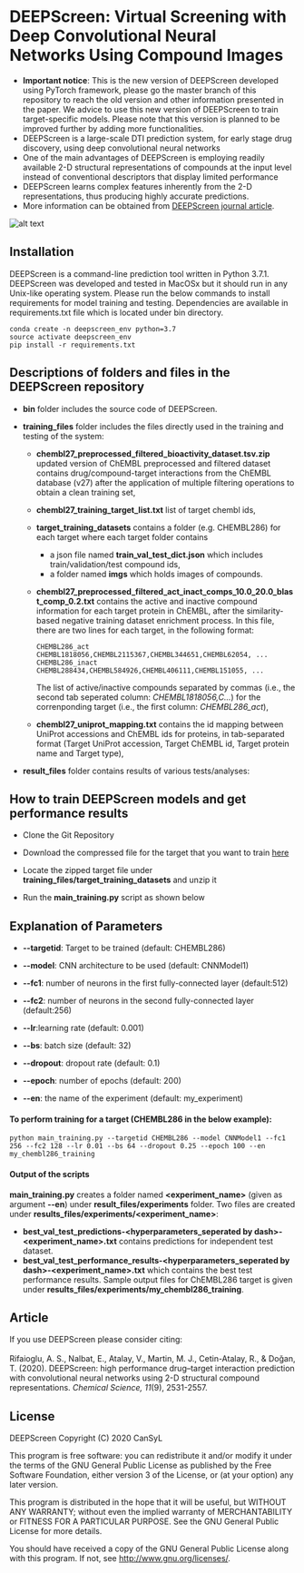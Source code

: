 # DEEPScreen: Virtual Screening with Deep Convolutional Neural Networks Using Compound Images

* **Important notice**: This is the new version of DEEPScreen developed using PyTorch framework, please go the master branch of this repository to reach the old version and other information presented in the paper. We advice to use this new version of DEEPScreen to train target-specific models. Please note that this version is planned to be improved further by adding more functionalities. 
* DEEPScreen is a large-scale DTI prediction system, for early stage drug discovery, using deep convolutional neural networks
* One of the main advantages of DEEPScreen is employing readily available 2-D structural representations of compounds at the input level instead of conventional descriptors that display limited performance
* DEEPScreen learns complex features inherently from the 2-D representations, thus producing highly accurate predictions.
* More information can be obtained from [DEEPScreen journal article](https://doi.org/10.1039/C9SC03414E).


![alt text](https://github.com/cansyl/DEEPScreen/blob/master/DEEPScreen_Figure.png)

## Installation

DEEPScreen is a command-line prediction tool written in Python 3.7.1. DEEPScreen was developed and tested in MacOSx but it should run in any Unix-like operating system. Please run the below commands to install requirements for model training and testing. Dependencies are available in requirements.txt file which is located under bin directory.

```
conda create -n deepscreen_env python=3.7
source activate deepscreen_env
pip install -r requirements.txt
```

## Descriptions of folders and files in the DEEPScreen repository

* **bin** folder includes the source code of DEEPScreen.

* **training_files** folder includes the files directly used in the training and testing of the system:
    * **chembl27_preprocessed_filtered_bioactivity_dataset.tsv.zip** updated version of ChEMBL preprocessed and filtered dataset contains drug/compound-target interactions from the ChEMBL database (v27) after the application of multiple filtering operations to obtain a clean training set,
    * **chembl27_training_target_list.txt** list of target chembl ids,
    * **target_training_datasets** contains a folder (e.g. CHEMBL286) for each target where each target folder contains 
    	* a json file named  **train_val_test_dict.json** which includes train/validation/test compound ids,
    	* a folder named **imgs** which holds images of compounds.
       
    * **chembl27_preprocessed_filtered_act_inact_comps_10.0_20.0_blast_comp_0.2.txt** contains the active and inactive compound information for each target protein in ChEMBL, after the similarity-based negative training dataset enrichment process. In this file, there are two lines for each target, in the following format:
        
        ```
       CHEMBL286_act	CHEMBL1818056,CHEMBL2115367,CHEMBL344651,CHEMBL62054, ...
       CHEMBL286_inact	CHEMBL288434,CHEMBL584926,CHEMBL406111,CHEMBL151055, ...
       ```
       
       The list of active/inactive compounds separated by commas (i.e., the second tab seperated column: *CHEMBL1818056,C...*) for the correnponding target (i.e., the first column: *CHEMBL286_act*),
       
    * **chembl27_uniprot_mapping.txt** contains the id mapping between UniProt accessions and ChEMBL ids for proteins, in tab-separated format (Target UniProt accession, Target	ChEMBL id, Target protein name and Target type),
    
* **result_files** folder contains results of various tests/analyses:


## How to train DEEPScreen models and get performance results 

* Clone the Git Repository

* Download the compressed file for the target  that you want to train  [here](https://www.dropbox.com/sh/as18uxmctnf39kc/AADUqZX3XAiQRU6UVp3SsBRXa?dl=0)

* Locate the zipped target file under **training_files/target_training_datasets** and unzip it

* Run the **main_training.py** script as shown below

## Explanation of Parameters

* **--targetid**: Target to be trained (default: CHEMBL286)

* **--model**: CNN architecture to be used (default: CNNModel1)

* **--fc1**: number of neurons in the first fully-connected layer (default:512)

* **--fc2**: number of neurons in the second fully-connected layer (default:256)

* **--lr**:learning rate (default: 0.001)

* **--bs**: batch size (default: 32)

* **--dropout**: dropout rate (default: 0.1)

* **--epoch**: number of epochs (default: 200)

* **--en**: the name of the experiment (default: my_experiment)

#### To perform training for a target (CHEMBL286 in the below example):

```
python main_training.py --targetid CHEMBL286 --model CNNModel1 --fc1 256 --fc2 128 --lr 0.01 --bs 64 --dropout 0.25 --epoch 100 --en my_chembl286_training
```

#### Output of the scripts
**main_training.py** creates a folder named **<experiment_name>** (given as argument **--en**)   under **result_files/experiments** folder. Two files are created under **results_files/experiments/<experiment_name>**:
* **best_val_test_predictions-<hyperparameters_seperated by dash>-<experiment_name>.txt** contains predictions for independent test dataset. 
* **best_val_test_performance_results-<hyperparameters_seperated by dash>-<experiment_name>.txt** which contains the best test performance results. Sample output files for ChEMBL286 target is given under  **results_files/experiments/my_chembl286_training**.

## Article

If you use DEEPScreen please consider citing:
<br></br>
Rifaioglu, A. S., Nalbat, E., Atalay, V., Martin, M. J., Cetin-Atalay, R., & Doğan, T. (2020). DEEPScreen: high performance drug–target interaction prediction with convolutional neural networks using 2-D structural compound representations. *Chemical Science, 11*(9), 2531-2557.

## License

DEEPScreen
    Copyright (C) 2020 CanSyL

This program is free software: you can redistribute it and/or modify it under the terms of the GNU General Public License as published by the Free Software Foundation, either version 3 of the License, or (at your option) any later version.

This program is distributed in the hope that it will be useful, but WITHOUT ANY WARRANTY; without even the implied warranty of MERCHANTABILITY or FITNESS FOR A PARTICULAR PURPOSE. See the GNU General Public License for more details.

You should have received a copy of the GNU General Public License along with this program.  If not, see <http://www.gnu.org/licenses/>.

